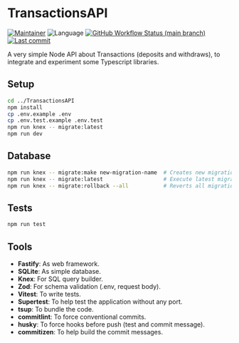 # TransactionsAPI

[![Maintainer](https://img.shields.io/badge/maintainer-%40heldercostaa-blue?logo=superuser&logoColor=white)](https://github.com/heldercostaa)
![Language](https://img.shields.io/badge/language-typescript-yellow?logo=ts-node&logoColor=white)
[![GitHub Workflow Status (main branch)](https://img.shields.io/github/actions/workflow/status/heldercostaa/TransactionsAPI/main.yml?branch=main&logo=dependabot&logoColor=white)](https://github.com/heldercostaa/TransactionsAPI)
[![Last commit](https://img.shields.io/github/last-commit/heldercostaa/TransactionsAPI.svg?logo=github&logoColor=white)](https://github.com/heldercostaa/TransactionsAPI/commits/main)

A very simple Node API about Transactions (deposits and withdraws), to integrate and experiment some Typescript libraries.

## Setup

```bash
cd ../TransactionsAPI
npm install
cp .env.example .env
cp .env.test.example .env.test
npm run knex -- migrate:latest
npm run dev
```

## Database

```bash
npm run knex -- migrate:make new-migration-name  # Creates new migration
npm run knex -- migrate:latest                   # Execute latest migrations
npm run knex -- migrate:rollback --all           # Reverts all migrations
```

## Tests

```bash
npm run test
```

## Tools

- **Fastify**: As web framework.
- **SQLite**: As simple database.
- **Knex**: For SQL query builder.
- **Zod**: For schema validation (.env, request body).
- **Vitest**: To write tests.
- **Supertest**: To help test the application without any port.
- **tsup**: To bundle the code.
- **commitlint**: To force conventional commits.
- **husky**: To force hooks before push (test and commit message).
- **commitizen**: To help build the commit messages.
